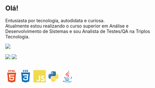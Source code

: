 ## Olá!

Entusiasta por tecnologia, autodidata e curiosa.
<br>
Atualmente estou realizando o curso superior em Análise e Desenvolvimento de Sistemas e sou Analista de Testes/QA na Triplos Tecnologia.

<a href="https://www.linkedin.com/in/laysqueiroz/" target="_blank"><img src="https://img.shields.io/badge/-LinkedIn-%230077B5?style=for-the-badge&logo=linkedin&logoColor=white" target="_blank"></a>

<div>
  <img height="165em" src="https://github-readme-stats.vercel.app/api?username=laysqueiroz&show_icons=true&theme=algolia&include_all_commits=true&count_private=true"/>
  <img height="165em" src="https://github-readme-stats.vercel.app/api/top-langs/?username=laysqueiroz&layout=compact&langs_count=16&theme=algolia"/>
<div>
  
  <p align="left"><br>
    <img src="https://raw.githubusercontent.com/devicons/devicon/master/icons/html5/html5-plain-wordmark.svg" alt="html5"  width="40" height="40">
    <img src="https://raw.githubusercontent.com/devicons/devicon/master/icons/css3/css3-plain-wordmark.svg" alt="css3"  width="40" height="40">
    <img src="https://raw.githubusercontent.com/devicons/devicon/master/icons/javascript/javascript-plain.svg" alt="javascript"  width="40" height="40">
    <img src="https://raw.githubusercontent.com/devicons/devicon/master/icons/python/python-original.svg" alt="python" width="40" height="40">
    <img src="https://github.com/devicons/devicon/blob/master/icons/java/java-original.svg" alt="java"  width="40" height="40">
  </p>
  
  ##
